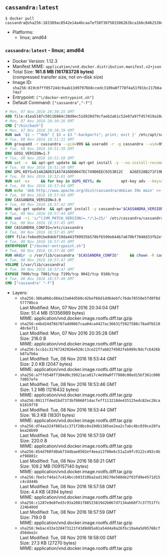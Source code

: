 ## `cassandra:latest`

```console
$ docker pull cassandra@sha256:183389ac8542e14a4bcaa7ef58f307501506263bca1b6c8462538c0f6408102b
```

-	Platforms:
	-	linux; amd64

### `cassandra:latest` - linux; amd64

-	Docker Version: 1.12.3
-	Manifest MIME: `application/vnd.docker.distribution.manifest.v2+json`
-	Total Size: **161.8 MB (161783728 bytes)**  
	(compressed transfer size, not on-disk size)
-	Image ID: `sha256:819c6fff05724dc9aab13d97976b8ccedc3109a8f778f4a51f01bc217b6a74a7`
-	Entrypoint: `["\/docker-entrypoint.sh"]`
-	Default Command: `["cassandra","-f"]`

```dockerfile
# Mon, 07 Nov 2016 20:30:25 GMT
ADD file:41ea5187c50116884c38d9ec51d920d79cfaeb2a61c52e07a97f457419a10a4f in / 
# Mon, 07 Nov 2016 20:30:26 GMT
CMD ["/bin/bash"]
# Mon, 07 Nov 2016 20:30:39 GMT
RUN awk '$1 ~ "^deb" { $3 = $3 "-backports"; print; exit }' /etc/apt/sources.list > /etc/apt/sources.list.d/backports.list
# Tue, 08 Nov 2016 18:51:31 GMT
RUN groupadd -r cassandra --gid=999 && useradd -r -g cassandra --uid=999 cassandra
# Tue, 08 Nov 2016 18:51:39 GMT
ENV GOSU_VERSION=1.7
# Tue, 08 Nov 2016 18:51:58 GMT
RUN set -x 	&& apt-get update && apt-get install -y --no-install-recommends ca-certificates wget && rm -rf /var/lib/apt/lists/* 	&& wget -O /usr/local/bin/gosu "https://github.com/tianon/gosu/releases/download/$GOSU_VERSION/gosu-$(dpkg --print-architecture)" 	&& wget -O /usr/local/bin/gosu.asc "https://github.com/tianon/gosu/releases/download/$GOSU_VERSION/gosu-$(dpkg --print-architecture).asc" 	&& export GNUPGHOME="$(mktemp -d)" 	&& gpg --keyserver ha.pool.sks-keyservers.net --recv-keys B42F6819007F00F88E364FD4036A9C25BF357DD4 	&& gpg --batch --verify /usr/local/bin/gosu.asc /usr/local/bin/gosu 	&& rm -r "$GNUPGHOME" /usr/local/bin/gosu.asc 	&& chmod +x /usr/local/bin/gosu 	&& gosu nobody true 	&& apt-get purge -y --auto-remove ca-certificates wget
# Tue, 08 Nov 2016 18:51:58 GMT
ENV GPG_KEYS=514A2AD631A57A16DD0047EC749D6EEC0353B12C 	A26E528B271F19B9E5D8E19EA278B781FE4B2BDA
# Tue, 08 Nov 2016 18:52:01 GMT
RUN set -ex 	&& for key in $GPG_KEYS; do 		apt-key adv --keyserver ha.pool.sks-keyservers.net --recv-keys "$key"; 	done
# Tue, 08 Nov 2016 18:57:04 GMT
RUN echo 'deb http://www.apache.org/dist/cassandra/debian 39x main' >> /etc/apt/sources.list.d/cassandra.list
# Tue, 08 Nov 2016 18:57:04 GMT
ENV CASSANDRA_VERSION=3.9
# Tue, 08 Nov 2016 18:57:42 GMT
RUN apt-get update 	&& apt-get install -y cassandra="$CASSANDRA_VERSION" 	&& rm -rf /var/lib/apt/lists/*
# Tue, 08 Nov 2016 18:57:44 GMT
RUN sed -ri 's/^(JVM_PATCH_VERSION)=.*/\1=25/' /etc/cassandra/cassandra-env.sh
# Tue, 08 Nov 2016 18:57:45 GMT
ENV CASSANDRA_CONFIG=/etc/cassandra
# Tue, 08 Nov 2016 18:57:45 GMT
COPY file:fe6ed91be8debf19da443f09935b578bf6599e644b7a670bf7048d33fb2efa9e in /docker-entrypoint.sh 
# Tue, 08 Nov 2016 18:57:45 GMT
ENTRYPOINT ["/docker-entrypoint.sh"]
# Tue, 08 Nov 2016 18:57:46 GMT
RUN mkdir -p /var/lib/cassandra "$CASSANDRA_CONFIG" 	&& chown -R cassandra:cassandra /var/lib/cassandra "$CASSANDRA_CONFIG" 	&& chmod 777 /var/lib/cassandra "$CASSANDRA_CONFIG"
# Tue, 08 Nov 2016 18:57:47 GMT
VOLUME [/var/lib/cassandra]
# Tue, 08 Nov 2016 18:57:47 GMT
EXPOSE 7000/tcp 7001/tcp 7199/tcp 9042/tcp 9160/tcp
# Tue, 08 Nov 2016 18:57:48 GMT
CMD ["cassandra" "-f"]
```

-	Layers:
	-	`sha256:386a066cd84a33a04d560c42bef66d1dd64ebfc76de78550e5fd0f8d57778bca`  
		Last Modified: Mon, 07 Nov 2016 20:34:04 GMT  
		Size: 51.4 MB (51356989 bytes)  
		MIME: application/vnd.docker.image.rootfs.diff.tar.gzip
	-	`sha256:e4bd24d76b787add0667caa04ca4427ac36631f5927588c78adfb51048c6e711`  
		Last Modified: Mon, 07 Nov 2016 20:35:28 GMT  
		Size: 216.0 B  
		MIME: application/vnd.docker.image.rootfs.diff.tar.gzip
	-	`sha256:5ccb1c31767242926e928c13ce22ffab8274502feb989c9dcfc6426bb87a7b6a`  
		Last Modified: Tue, 08 Nov 2016 18:53:44 GMT  
		Size: 2.0 KB (2047 bytes)  
		MIME: application/vnd.docker.image.rootfs.diff.tar.gzip
	-	`sha256:a7ffd548f7384d0c39921aca017c4e99a0f77980c00ed15bf361c0067d057efe`  
		Last Modified: Tue, 08 Nov 2016 18:53:46 GMT  
		Size: 1.2 MB (1216432 bytes)  
		MIME: application/vnd.docker.image.rootfs.diff.tar.gzip
	-	`sha256:09117fded1bd7373bf0060f14acfeff113210de435125edc82ec28cab1819f78`  
		Last Modified: Tue, 08 Nov 2016 18:53:44 GMT  
		Size: 18.3 KB (18301 bytes)  
		MIME: application/vnd.docker.image.rootfs.diff.tar.gzip
	-	`sha256:d74aa324f865a1c371f28bc0a19db1385ee2ea2c7abc4bc039ce20fabea28b99`  
		Last Modified: Tue, 08 Nov 2016 18:57:59 GMT  
		Size: 220.0 B  
		MIME: application/vnd.docker.image.rootfs.diff.tar.gzip
	-	`sha256:854d760fd0ab7344bae0502ef4eea13708e6c51a2a9fc9122c492c4bef98801c`  
		Last Modified: Tue, 08 Nov 2016 18:58:21 GMT  
		Size: 109.2 MB (109157140 bytes)  
		MIME: application/vnd.docker.image.rootfs.diff.tar.gzip
	-	`sha256:7be5cf4da17c414bccb93310ba2ad130170e588de2f03fd9e4571d15c4cdd44b`  
		Last Modified: Tue, 08 Nov 2016 18:57:58 GMT  
		Size: 4.4 KB (4394 bytes)  
		MIME: application/vnd.docker.image.rootfs.diff.tar.gzip
	-	`sha256:c1287e9e8fed3c93a2081f88523819d2b067d7134ab60f7c37751ffc224b40dd`  
		Last Modified: Tue, 08 Nov 2016 18:57:59 GMT  
		Size: 719.0 B  
		MIME: application/vnd.docker.image.rootfs.diff.tar.gzip
	-	`sha256:9ebac432e328473121f43d8d85a91a54d4a9a26fbc19a4a5d95760cfd56dee2c`  
		Last Modified: Tue, 08 Nov 2016 18:58:00 GMT  
		Size: 27.3 KB (27270 bytes)  
		MIME: application/vnd.docker.image.rootfs.diff.tar.gzip
